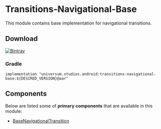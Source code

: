 Transitions-Navigational-Base
===============

This module contains base implementation for navigational transitions.

## Download ##
[![Bintray](https://api.bintray.com/packages/universum-studios/android/universum.studios.android%3Atransitions/images/download.svg)](https://bintray.com/universum-studios/android/universum.studios.android%3Atransitions/_latestVersion)

### Gradle ###

    implementation "universum.studios.android:transitions-navigational-base:${DESIRED_VERSION}@aar"

## Components ##

Below are listed some of **primary components** that are available in this module:

- [BaseNavigationalTransition](https://github.com/universum-studios/android_transitions/blob/master/library-navigational-base/src/main/java/universum/studios/android/transition/BaseNavigationalTransition.java)
